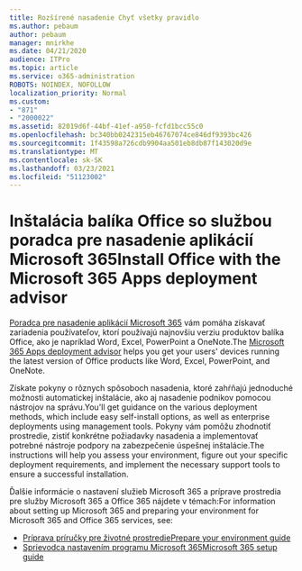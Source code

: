 ```yaml
---
title: Rozšírené nasadenie Chyť všetky pravidlo
ms.author: pebaum
author: pebaum
manager: mnirkhe
ms.date: 04/21/2020
audience: ITPro
ms.topic: article
ms.service: o365-administration
ROBOTS: NOINDEX, NOFOLLOW
localization_priority: Normal
ms.custom:
- "871"
- "2000022"
ms.assetid: 82019d6f-44bf-41ef-a950-fcfd1bcc55c0
ms.openlocfilehash: bc340bb0242315eb46767074ce846df9393bc426
ms.sourcegitcommit: 1f43598a726cdb9904aa501eb8db87f143020d9e
ms.translationtype: MT
ms.contentlocale: sk-SK
ms.lasthandoff: 03/23/2021
ms.locfileid: "51123002"
---
```

# <a name="install-office-with-the-microsoft-365-apps-deployment-advisor"></a><span data-ttu-id="f6a15-102">Inštalácia balíka Office so službou poradca pre nasadenie aplikácií Microsoft 365</span><span class="sxs-lookup"><span data-stu-id="f6a15-102">Install Office with the Microsoft 365 Apps deployment advisor</span></span>

<span data-ttu-id="f6a15-103">[Poradca pre nasadenie aplikácií Microsoft 365](https://go.microsoft.com/fwlink/?linkid=2145748) vám pomáha získavať zariadenia používateľov, ktorí používajú najnovšiu verziu produktov balíka Office, ako je napríklad Word, Excel, PowerPoint a OneNote.</span><span class="sxs-lookup"><span data-stu-id="f6a15-103">The [Microsoft 365 Apps deployment advisor](https://go.microsoft.com/fwlink/?linkid=2145748) helps you get your users' devices running the latest version of Office products like Word, Excel, PowerPoint, and OneNote.</span></span>
  
<span data-ttu-id="f6a15-104">Získate pokyny o rôznych spôsoboch nasadenia, ktoré zahŕňajú jednoduché možnosti automatickej inštalácie, ako aj nasadenie podnikov pomocou nástrojov na správu.</span><span class="sxs-lookup"><span data-stu-id="f6a15-104">You'll get guidance on the various deployment methods, which include easy self-install options, as well as enterprise deployments using management tools.</span></span> <span data-ttu-id="f6a15-105">Pokyny vám pomôžu zhodnotiť prostredie, zistiť konkrétne požiadavky nasadenia a implementovať potrebné nástroje podpory na zabezpečenie úspešnej inštalácie.</span><span class="sxs-lookup"><span data-stu-id="f6a15-105">The instructions will help you assess your environment, figure out your specific deployment requirements, and implement the necessary support tools to ensure a successful installation.</span></span>
  
<span data-ttu-id="f6a15-106">Ďalšie informácie o nastavení služieb Microsoft 365 a príprave prostredia pre služby Microsoft 365 a Office 365 nájdete v témach:</span><span class="sxs-lookup"><span data-stu-id="f6a15-106">For information about setting up Microsoft 365 and preparing your environment for Microsoft 365 and Office 365 services, see:</span></span>

- [<span data-ttu-id="f6a15-107">Príprava príručky pre životné prostredie</span><span class="sxs-lookup"><span data-stu-id="f6a15-107">Prepare your environment guide</span></span>](https://go.microsoft.com/fwlink/?linkid=2005213)
- [<span data-ttu-id="f6a15-108">Sprievodca nastavením programu Microsoft 365</span><span class="sxs-lookup"><span data-stu-id="f6a15-108">Microsoft 365 setup guide</span></span>](https://go.microsoft.com/fwlink/?linkid=2072646)
